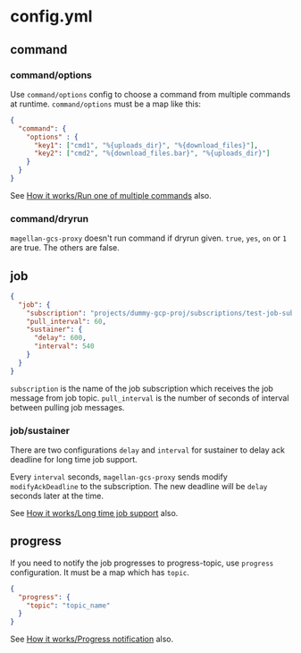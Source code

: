 # config.yml

## command

### command/options

Use `command/options` config to choose a command from multiple commands at runtime.
`command/options` must be a map like this:

```json
{
  "command": {
    "options" : {
      "key1": ["cmd1", "%{uploads_dir}", "%{download_files}"],
      "key2": ["cmd2", "%{download_files.bar}", "%{uploads_dir}"]
    }
  }
}
```

See [How it works/Run one of multiple commands](./how_it_works.md#run-one-of-multiple-commands) also.

### command/dryrun

`magellan-gcs-proxy` doesn't run command if dryrun given.
`true`, `yes`, `on` or `1` are true. The others are false.

## job

```json
{
  "job": {
    "subscription": "projects/dummy-gcp-proj/subscriptions/test-job-subscription",
    "pull_interval": 60,
    "sustainer": {
      "delay": 600,
      "interval": 540
    }
  }
}
```

`subscription` is the name of the job subscription which receives the job message from job topic.
`pull_interval` is the number of seconds of interval between pulling job messages.


### job/sustainer

There are two configurations `delay` and `interval` for sustainer to delay ack deadline for long time job support.

Every `interval` seconds, `magellan-gcs-proxy` sends modify `modifyAckDeadline` to the subscription.
The new deadline will be `delay` seconds later at the time.

See [How it works/Long time job support](https://github.com/groovenauts/magellan-gcs-proxy/blob/features/documents/doc/how_it_works.md#long-time-job-support) also.


## progress

If you need to notify the job progresses to progress-topic, use `progress` configuration.
It must be a map which has `topic`.

```json
{
  "progress": {
    "topic": "topic_name"
  }
}
```

See [How it works/Progress notification](https://github.com/groovenauts/magellan-gcs-proxy/blob/features/documents/doc/how_it_works.md#progress-notification) also.
